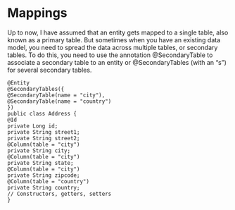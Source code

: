 Mappings
====
Up to now, I have assumed that an entity gets mapped to a single table, also known as a primary table. But sometimes
when you have an existing data model, you need to spread the data across multiple tables, or secondary tables. To do
this, you need to use the annotation @SecondaryTable to associate a secondary table to an entity or @SecondaryTables
(with an “s”) for several secondary tables.
```
@Entity
@SecondaryTables({
@SecondaryTable(name = "city"),
@SecondaryTable(name = "country")
})
public class Address {
@Id
private Long id;
private String street1;
private String street2;
@Column(table = "city")
private String city;
@Column(table = "city")
private String state;
@Column(table = "city")
private String zipcode;
@Column(table = "country")
private String country;
// Constructors, getters, setters
}
```
